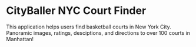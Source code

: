 # CityBaller NYC Court Finder

This application helps users find basketball courts in New York City. 
Panoramic images, ratings, desciptions, and directions to over 100 courts in Manhattan!
